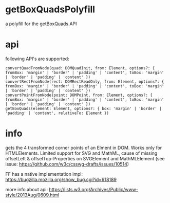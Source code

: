 # getBoxQuadsPolyfill
a polyfill for the getBoxQuads API

# api

following API's are supported:

    convertQuadFromNode(quad: DOMQuadInit, from: Element, options?: { fromBox: 'margin' | 'border' | 'padding' | 'content', toBox: 'margin' | 'border' | 'padding' | 'content' })
    convertRectFromNode(rect: DOMRectReadOnly, from: Element, options?: { fromBox: 'margin' | 'border' | 'padding' | 'content', toBox: 'margin' | 'border' | 'padding' | 'content' })
    convertPointFromNode(point: DOMPoint, from: Element, options?: { fromBox: 'margin' | 'border' | 'padding' | 'content', toBox: 'margin' | 'border' | 'padding' | 'content' })
    getBoxQuads(element: Element, options?: { box: 'margin' | 'border' | 'padding' | 'content', relativeTo: Element })


# info
gets the 4 transformed corner points of an Elment in DOM. Works only for HTMLElements. 
Limited support for SVG and MathML, cause of missing offsetLeft & offsetTop-Properties on SVGElement and MathMLElement
(see issue: https://github.com/w3c/csswg-drafts/issues/10514)

FF has a native implementation impl:
https://bugzilla.mozilla.org/show_bug.cgi?id=918189

more info about api:
https://lists.w3.org/Archives/Public/www-style/2013Aug/0609.html